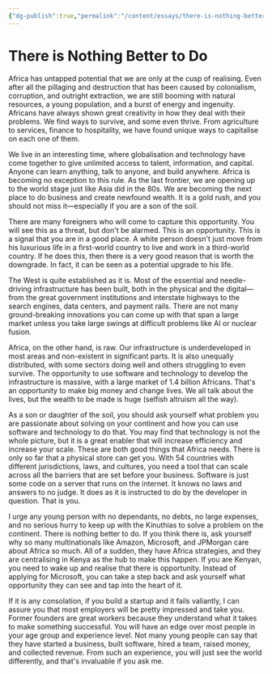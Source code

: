 ```yaml
---
{"dg-publish":true,"permalink":"/content/essays/there-is-nothing-better-to-do/","noteIcon":"2"}
---
```


# There is Nothing Better to Do

Africa has untapped potential that we are only at the cusp of realising. Even after all the pillaging and destruction that has been caused by colonialism, corruption, and outright extraction, we are still booming with natural resources, a young population, and a burst of energy and ingenuity. Africans have always shown great creativity in how they deal with their problems. We find ways to survive, and some even thrive. From agriculture to services, finance to hospitality, we have found unique ways to capitalise on each one of them.

We live in an interesting time, where globalisation and technology have come together to give unlimited access to talent, information, and capital. Anyone can learn anything, talk to anyone, and build anywhere. Africa is becoming no exception to this rule. As the last frontier, we are opening up to the world stage just like Asia did in the 80s. We are becoming the next place to do business and create newfound wealth. It is a gold rush, and you should not miss it—especially if you are a son of the soil. 

There are many foreigners who will come to capture this opportunity. You will see this as a threat, but don't be alarmed. This is an opportunity. This is a signal that you are in a good place. A white person doesn't just move from his luxurious life in a first-world country to live and work in a third-world country. If he does this, then there is a very good reason that is worth the downgrade. In fact, it can be seen as a potential upgrade to his life.

The West is quite established as it is. Most of the essential and needle-driving infrastructure has been built, both in the physical and the digital—from the great government institutions and interstate highways to the search engines, data centers, and payment rails. There are not many ground-breaking innovations you can come up with that span a large market unless you take large swings at difficult problems like AI or nuclear fusion. 

Africa, on the other hand, is raw. Our infrastructure is underdeveloped in most areas and non-existent in significant parts. It is also unequally distributed, with some sectors doing well and others struggling to even survive. The opportunity to use software and technology to develop the infrastructure is massive, with a large market of 1.4 billion Africans. That's an opportunity to make big money and change lives. We all talk about the lives, but the wealth to be made is huge (selfish altruism all the way).

As a son or daughter of the soil, you should ask yourself what problem you are passionate about solving on your continent and how you can use software and technology to do that. You may find that technology is not the whole picture, but it is a great enabler that will increase efficiency and increase your scale. These are both good things that Africa needs. There is only so far that a physical store can get you. With 54 countries with different jurisdictions, laws, and cultures, you need a tool that can scale across all the barriers that are set before your business. Software is just some code on a server that runs on the internet. It knows no laws and answers to no judge. It does as it is instructed to do by the developer in question. That is you.

I urge any young person with no dependants, no debts, no large expenses, and no serious hurry to keep up with the Kinuthias to solve a problem on the continent. There is nothing better to do. If you think there is, ask yourself why so many multinationals like Amazon, Microsoft, and JPMorgan care about Africa so much. All of a sudden, they have Africa strategies, and they are centralising in Kenya as the hub to make this happen. If you are Kenyan, you need to wake up and realise that there is opportunity. Instead of applying for Microsoft, you can take a step back and ask yourself what opportunity they can see and tap into the heart of it.

If it is any consolation, if you build a startup and it fails valiantly, I can assure you that most employers will be pretty impressed and take you. Former founders are great workers because they understand what it takes to make something successful. You will have an edge over most people in your age group and experience level. Not many young people can say that they have started a business, built software, hired a team, raised money, and collected revenue. From such an experience, you will just see the world differently, and that's invaluable if you ask me.